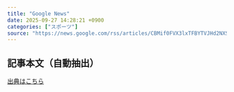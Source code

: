 ```yaml
---
title: "Google News"
date: 2025-09-27 14:28:21 +0900
categories: ["スポーツ"]
source: "https://news.google.com/rss/articles/CBMif0FVX3lxTFBYTVJHd2NXSEV0SnhHeS1VUURRVXhWUEhaRlI5UTdEWE9WbEY5dlNweEsxQktldDVzdzVRTngyaDVNVHVsZFdyS3RmSFBfWEo1MUdacU40VEVDVGVEb0wzWUtHQjNJZ25nVU1fdGpCVHNKVEt0SlhUV01TVjEwWTQ?oc=5"
---
```


## 記事本文（自動抽出）
<body class="y0K44d EA71Tc" id="readabilityBody"></body>

[出典はこちら](https://news.google.com/rss/articles/CBMif0FVX3lxTFBYTVJHd2NXSEV0SnhHeS1VUURRVXhWUEhaRlI5UTdEWE9WbEY5dlNweEsxQktldDVzdzVRTngyaDVNVHVsZFdyS3RmSFBfWEo1MUdacU40VEVDVGVEb0wzWUtHQjNJZ25nVU1fdGpCVHNKVEt0SlhUV01TVjEwWTQ?oc=5)
